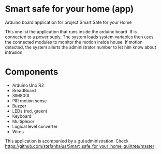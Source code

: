 # Smart safe for your home (app)

Arduino board application for project Smart Safe for your Home

This one ist the application that runs inside the arduino board. If is connected to a power suply. 
The system loads system variables then uses the connected modules to monitor the motion inside house. If motion detected, the system allerts the administrator number to let him know about intrusion. 

# Components
- Arduino Uno R3
- BreadBoard
- SIM800L 
- PIR motion sense
- Buzzer
- LEDs (red, green)
- Keyboard
- Multiplexor
- Logical level converter
- Wires

This application is acompanied by a gui administration. Check https://github.com/stefanhalus/Smart_safe_for_your_home_gui/tree/master 
